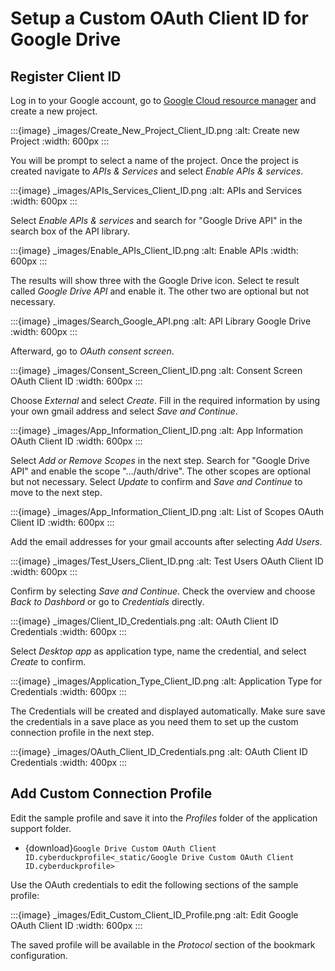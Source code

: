 Setup a Custom OAuth Client ID for Google Drive
===

## Register Client ID

Log in to your Google account, go to [Google Cloud resource manager](https://console.cloud.google.com/cloud-resource-manager) and create a new project.

:::{image} _images/Create_New_Project_Client_ID.png
:alt: Create new Project
:width: 600px
:::

You will be prompt to select a name of the project. Once the project is created navigate to _APIs &  Services_ and select _Enable APIs & services_.

:::{image} _images/APIs_Services_Client_ID.png
:alt: APIs and Services
:width: 600px
:::

Select _Enable APIs & services_ and search for "Google Drive API" in the search box of the API library.

:::{image} _images/Enable_APIs_Client_ID.png
:alt: Enable APIs
:width: 600px
:::

The results will show three with the Google Drive icon. Select te result called _Google Drive API_ and enable it. The other two are optional but not necessary.

:::{image} _images/Search_Google_API.png
:alt: API Library Google Drive
:width: 600px
:::

Afterward, go to _OAuth consent screen_.

:::{image} _images/Consent_Screen_Client_ID.png
:alt: Consent Screen OAuth Client ID
:width: 600px
:::

Choose _External_ and select _Create_. Fill in the required information by using your own gmail address and select _Save and Continue_.

:::{image} _images/App_Information_Client_ID.png
:alt: App Information OAuth Client ID
:width: 600px
:::

Select _Add or Remove Scopes_ in the next step. Search for "Google Drive API" and enable the scope ".../auth/drive". The other scopes are optional but not necessary. Select _Update_ to confirm and _Save and Continue_ to move to the next step.

:::{image} _images/App_Information_Client_ID.png
:alt: List of Scopes OAuth Client ID
:width: 600px
:::

Add the email addresses for your gmail accounts after selecting _Add Users_.

:::{image} _images/Test_Users_Client_ID.png
:alt: Test Users OAuth Client ID
:width: 600px
:::

Confirm by selecting _Save and Continue_. Check the overview and choose _Back to Dashbord_ or go to _Credentials_ directly.

:::{image} _images/Client_ID_Credentials.png
:alt: OAuth Client ID Credentials
:width: 600px
:::

Select _Desktop app_ as application type, name the credential, and select _Create_ to confirm.

:::{image} _images/Application_Type_Client_ID.png
:alt: Application Type for Credentials
:width: 600px
:::

The Credentials will be created and displayed automatically. Make sure save the credentials in a save place as you need them to set up the custom connection profile in the next step.

:::{image} _images/OAuth_Client_ID_Credentials.png
:alt: OAuth Client ID Credentials
:width: 400px
:::

## Add Custom Connection Profile

Edit the sample profile and save it into the _Profiles_ folder of the application support folder.

- {download}`Google Drive Custom OAuth Client ID.cyberduckprofile<_static/Google Drive Custom OAuth Client ID.cyberduckprofile>`

Use the OAuth credentials to edit the following sections of the sample profile:

:::{image} _images/Edit_Custom_Client_ID_Profile.png
:alt: Edit Google OAuth Client ID
:width: 600px
:::

The saved profile will be available in the _Protocol_ section of the bookmark configuration. 
